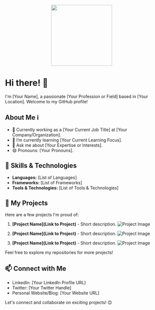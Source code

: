 <!-- Introduction Section -->
<p align="center">
  <img src="https://your-image-url.com/your-image.jpg" width="200" height="200">
</p>

# Hi there! 👋

I'm [Your Name], a passionate [Your Profession or Field] based in [Your Location]. Welcome to my GitHub profile!

## About Me ℹ️

- 💼 Currently working as a [Your Current Job Title] at [Your Company/Organization].
- 🌱 I’m currently learning [Your Current Learning Focus].
- 💬 Ask me about [Your Expertise or Interests].
- 😄 Pronouns: [Your Pronouns].

## 🔧 Skills & Technologies

- **Languages:** [List of Languages]
- **Frameworks:** [List of Frameworks]
- **Tools & Technologies:** [List of Tools & Technologies]

## 🚀 My Projects

Here are a few projects I'm proud of:

1. **[Project Name](Link to Project)** - Short description.
   ![Project Image](https://project-image-url.com/project-image.jpg)

2. **[Project Name](Link to Project)** - Short description.
   ![Project Image](https://project-image-url.com/project-image.jpg)

3. **[Project Name](Link to Project)** - Short description.
   ![Project Image](https://project-image-url.com/project-image.jpg)

Feel free to explore my repositories for more projects!

## 📫 Connect with Me

- LinkedIn: [Your LinkedIn Profile URL]
- Twitter: [Your Twitter Handle]
- Personal Website/Blog: [Your Website URL]

Let's connect and collaborate on exciting projects! 😊

